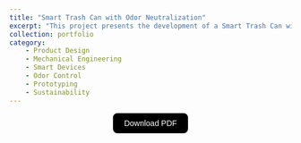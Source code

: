 ```yaml
---
title: "Smart Trash Can with Odor Neutralization"
excerpt: "This project presents the development of a Smart Trash Can with Odor Neutralization, designed at Instituto Superior Técnico as part of the Product Development and Mechanical Design course. The work encompasses need identification, requirement formulation, and product architecture. It includes mathematical modeling for performance validation, Design for X (DfX) considerations, prototyping, and economic analysis to ensure feasibility and sustainability. <br/><img src='/images/portfolio/filter system.png' style='display: block; margin-top: 20px; margin-left: auto; margin-right: auto; width: 70%; height: auto;'>"
collection: portfolio
category:
    - Product Design
    - Mechanical Engineering
    - Smart Devices
    - Odor Control
    - Prototyping
    - Sustainability
---
```


<div style="display: flex; justify-content: center; align-items: center;">
  <a href="https://joaogaspar00.github.io/files/projects/Trash_Can_with_Odor_Neutralization.pdf" target="_blank">
    <button style="
      padding: 10px 20px;
      font-size: 14px;
      background-color: black;
      color: white;
      border: none;
      border-radius: 8px;
      cursor: pointer;
      transition: background-color 0.3s;">
      Download PDF
    </button>
  </a>
</div>


